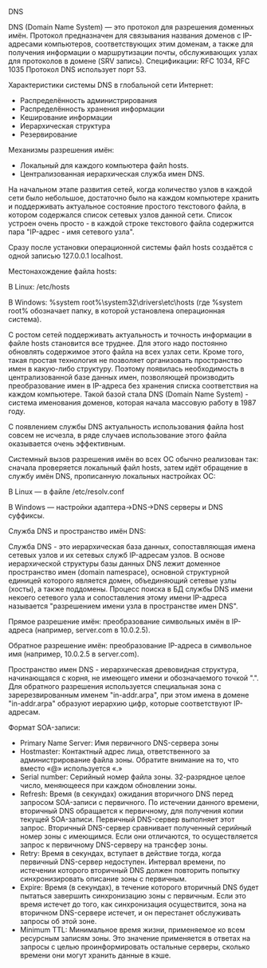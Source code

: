 DNS

DNS (Domain Name System) —  это протокол для разрешения доменных имён.
Протокол предназначен для связывания названия доменов с IP-адресами компьютеров, соответствующих этим доменам, а также для получения информации о маршрутизации почты, обслуживающих узлах для протоколов в домене (SRV запись).
Спецификации: RFC 1034, RFC 1035
Протокол DNS использует порт 53.

Характеристики системы DNS в глобальной сети Интернет:
* Распределённость администрирования
* Распределённость хранения информации
* Кеширование информации
* Иерархическая структура
* Резервирование

Механизмы разрешения имён:
* Локальный для каждого компьютера файл hosts.
* Централизованная иерархическая служба имен DNS.

На начальном этапе развития сетей, когда количество узлов в каждой сети было небольшое, достаточно было на каждом компьютере хранить и поддерживать актуальное состояние простого текстового файла, в котором содержался список сетевых узлов данной сети. Список устроен очень просто - в каждой строке текстового файла содержится пара "IP-адрес - имя сетевого узла".

Сразу после установки операционной системы файл hosts создаётся с одной записью 127.0.0.1 localhost.

Местонахождение файла hosts:

В Linux: /etc/hosts

В Windows: %system root%\system32\drivers\etc\hosts (где %system root% обозначает папку, в которой установлена операционная система).

С ростом сетей поддерживать актуальность и точность информации в файле hosts становится все труднее. Для этого надо постоянно обновлять содержимое этого файла на всех узлах сети. Кроме того, такая простая технология не позволяет организовать пространство имен в какую-либо структуру. Поэтому появилась необходимость в централизованной базе данных имен, позволяющей производить преобразование имен в IP-адреса без хранения списка соответствия на каждом компьютере. Такой базой стала DNS (Domain Name System) - система именования доменов, которая начала массовую работу в 1987 году.

С появлением службы DNS актуальность использования файла host совсем не исчезла, в ряде случаев использование этого файла оказывается очень эффективным.

Системный вызов разрешения имён во всех ОС обычно реализован так: сначала проверяется локальный файл hosts, затем идёт обращение в службу имён DNS, прописанную локальных настройках ОС:

В Linux — в файле /etc/resolv.conf

В Windows — настройки адаптера→DNS→DNS серверы и DNS суффиксы.


Служба DNS и пространство имён DNS:

Служба DNS - это иерархическая база данных, сопоставляющая имена сетевых узлов и их сетевых служб IP-адресам узлов. В основе иерархической структуры базы данных DNS лежит доменное пространство имен (domain namespace), основной структурной единицей которого является домен, объединяющий сетевые узлы (хосты), а также поддомены. Процесс поиска в БД службы DNS имени некоего сетевого узла и сопоставления этому имени IP-адреса называется "разрешением имени узла в пространстве имен DNS".

Прямое разрешение имён: преобразование символьных имён в IP-адреса (например, server.com в 10.0.2.5).

Обратное разрешение имён: преобразование IP-адреса в символьное имя (например, 10.0.2.5 в server.com).

Пространство имен DNS - иерархическая древовидная структура, начинающаяся с корня, не имеющего имени и обозначаемого точкой ".". Для обратного разрешения используется специальная зона с заререзвированным именем "in-addr.arpa", при этом имена в домене "in-addr.arpa" образуют иерархию цифр, которые соответствуют IP-адресам.

Формат SOA-записи:

* Primary Name Server: Имя первичного DNS-сервера зоны
* Hostmaster: Контактный адрес лица, ответственного за администрирование файла зоны. Обратите внимание на то, что вместо «@» используется «.»
* Serial number: Серийный номер файла зоны. 32-разрядное целое число, меняющееся при каждом обновлении зоны.
* Refresh: Время (в секундах) ожидания вторичного DNS перед запросом SOA-записи с первичного. По истечении данного времени, вторичный DNS обращается к первичному, для получения копии текущей SOA-записи. Первичный DNS-сервер выполняет этот запрос. Вторичный DNS-сервер сравнивает полученный серийный номер зоны с имеющимся. Если они отличаются, то осуществляется запрос к первичному DNS-серверу на трансфер зоны.
* Retry: Время в секундах, вступает в действие тогда, когда первичный DNS-сервер недоступен. Интервал времени, по истечении которого вторичный DNS должен повторить попытку синхронизировать описание зоны с первичным.
* Expire: Время (в секундах), в течение которого вторичный DNS будет пытаться завершить синхронизацию зоны с первичным. Если это время истечет до того, как синхронизация осуществится, зона на вторичном DNS-сервере истечет, и он перестанет обслуживать запросы об этой зоне.
* Minimum TTL: Минимальное время жизни, применяемое ко всем ресурсным записям зоны. Это значение применяется в ответах на запросы с целью проинформировать остальные серверы, сколько времени они могут хранить данные в кэше.
